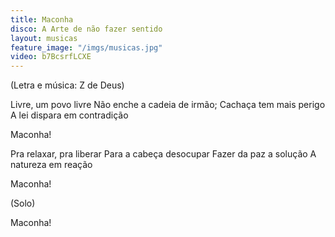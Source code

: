```yaml
---
title: Maconha
disco: A Arte de não fazer sentido
layout: musicas
feature_image: "/imgs/musicas.jpg"
video: b7BcsrfLCXE
---
```

(Letra e música: Z de Deus)

Livre, um povo livre
Não enche a cadeia de irmão;
Cachaça tem mais perigo
A lei dispara em contradição 

Maconha!

Pra relaxar, pra liberar 
Para a cabeça desocupar 
Fazer da paz a solução 
A natureza em reação 

Maconha!

(Solo)

Maconha!
